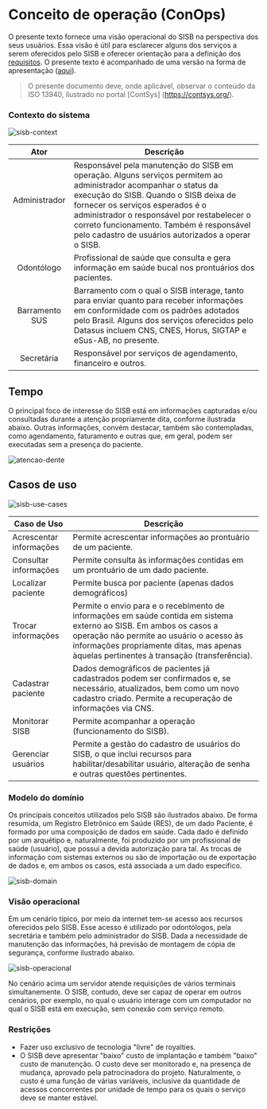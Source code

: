 # Conceito de operação (ConOps)
O presente texto fornece uma visão operacional do SISB na perspectiva dos seus usuários. Essa visão é útil para esclarecer alguns dos serviços a serem oferecidos pelo SISB e oferecer orientação para a definição dos [requisitos](https://github.com/kyriosdata/sisb/blob/master/info/Requisitos.md). O presente texto é acompanhado de uma versão na forma de apresentação ([aqui](https://sway.com/ekdw34PzHvT5z5XT)).

> O presente documento deve, onde aplicável, observar o conteúdo da ISO 13940, ilustrado no portal [ContSys] (https://contsys.org/).

### Contexto do sistema

![sisb-context](https://cloud.githubusercontent.com/assets/1735792/25071647/2ff1539c-2293-11e7-9776-55a14a098610.png)



| Ator           |   Descrição  |
|:--------------:|----------------|
|Administrador   | Responsável pela manutenção do SISB em operação. Alguns serviços permitem ao administrador acompanhar o status da execução do SISB. Quando o SISB deixa de fornecer os serviços esperados é o administrador o responsável por restabelecer o correto funcionamento. Também é responsável pelo cadastro de usuários autorizados a operar o SISB.|
|Odontólogo      | Profissional de saúde que consulta e gera informação em saúde bucal nos prontuários dos pacientes.     |
|Barramento SUS| Barramento com o qual o SISB interage, tanto para enviar quanto para receber informações em conformidade com os padrões adotados pelo Brasil. Alguns dos serviços oferecidos pelo Datasus incluem CNS, CNES, Horus, SIGTAP e eSus-AB, no presente.|
|Secretária | Responsável por serviços de agendamento, financeiro e outros.|


## Tempo
O principal foco de interesse do SISB está em informações capturadas e/ou consultadas durante a atenção propriamente dita, conforme ilustrada abaixo. Outras informações, convém destacar, também são contempladas, como agendamento, faturamento e outras que, em geral, podem ser executadas sem a presença do paciente. 

![atencao-dente](https://cloud.githubusercontent.com/assets/1735792/25071539/d148d4d4-2290-11e7-823d-208796727a52.png)


## Casos de uso

![sisb-use-cases](https://cloud.githubusercontent.com/assets/1735792/23718572/c02b3356-0416-11e7-8617-99558f063784.png)

| Caso de Uso    |   Descrição  |
|--------------|----------------|
|Acrescentar informações| Permite acrescentar informações ao prontuário de um paciente.|
|Consultar informações|Permite consulta às informações contidas em um prontuário de um dado paciente.|
|Localizar paciente| Permite busca por paciente (apenas dados demográficos)|
|Trocar informações| Permite o envio para e o recebimento de informações em saúde contida em sistema externo ao SISB. Em ambos os casos a operação não permite ao usuário o acesso às informações propriamente ditas, mas apenas àquelas pertinentes à transação (transferência).|
|Cadastrar paciente| Dados demográficos de pacientes já cadastrados podem ser confirmados e, se necessário, atualizados, bem como um novo cadastro criado. Permite a recuperação de informações via CNS.|
|Monitorar SISB|Permite acompanhar a operação (funcionamento do SISB).|
|Gerenciar usuários|Permite a gestão do cadastro de usuários do SISB, o que inclui recursos para habilitar/desabilitar usuário, alteração de senha e outras questões pertinentes.|

### Modelo do domínio
Os principais conceitos utilizados pelo SISB são ilustrados abaixo. De forma resumida, um Registro Eletrônico em Saúde (RES), de um dado Paciente, é formado por uma composição de dados em saúde. Cada dado é definido por um arquétipo e, naturalmente, foi produzido por um profissional de saúde (usuário), que possui a devida autorização para tal. As trocas de informação com sistemas externos ou são de importação ou de exportação de dados e, em ambos os casos, está associada a um dado específico.

![sisb-domain](https://cloud.githubusercontent.com/assets/1735792/23722478/436b2994-0424-11e7-872c-1fc261542468.png)

### Visão operacional
Em um cenário típico, por meio da internet tem-se acesso aos recursos oferecidos pelo SISB. Esse acesso é utilizado por odontólogos, pela secretária e também pelo administrador do SISB. Dada a necessidade de manutenção das informações, há previsão de montagem de cópia de segurança, conforme ilustrado abaixo.

![sisb-operacional](https://cloud.githubusercontent.com/assets/1735792/23764690/35f2216e-04dd-11e7-99e8-735665815761.png)

No cenário acima um servidor atende requisições de vários terminais simultanemente. O SISB, contudo, deve ser capaz de operar em outros cenários, por exemplo, no qual o usuário interage com um computador no qual o SISB está em execução, sem conexão com serviço remoto.

### Restrições

- Fazer uso exclusivo de tecnologia "livre" de royalties. 
- O SISB deve apresentar "baixo" custo de implantação e também "baixo" custo de manutenção. O custo deve ser monitorado e, na presença de mudança, aprovado pela patrocinadora do projeto. Naturalmente, o custo é uma função de várias variáveis, inclusive da quantidade de acessos concorrentes por unidade de tempo para os quais o serviço deve se manter estável. 

